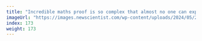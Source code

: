 ```yaml
---
title: "Incredible maths proof is so complex that almost no one can explain it"
imageUrl: "https://images.newscientist.com/wp-content/uploads/2024/05/20102808/SEI_204622614.jpg?width=788"
index: 173
weight: 173
---
```


